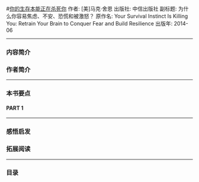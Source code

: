 #[你的生存本能正在杀死你](https://book.douban.com/subject/25905227/)
作者: [美]马克·舍恩
出版社: 中信出版社
副标题: 为什么你容易焦虑、不安、恐慌和被激怒？
原作名: Your Survival Instinct Is Killing You: Retrain Your Brain to Conquer Fear and Build Resilience 
出版年: 2014-06
***
### 内容简介 
### 作者简介 
***
### 本书要点
#### PART 1 
***
### 感悟启发
### 拓展阅读
***
### 目录

